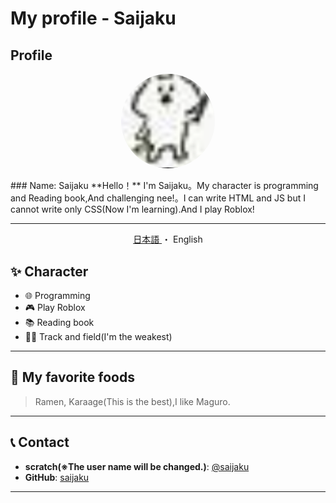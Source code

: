 # My profile - Saijaku

## Profile
<p align="center">
  <img src="jaku.png" alt="プロフィール写真" style="width: 150px; border-radius: 50%;">
</p>
### Name: Saijaku
**Hello！** I'm Saijaku。My character is programming and Reading book,And challenging nee!。I can write HTML and JS but I cannot write only CSS(Now I'm learning).And I play Roblox!

---

<div align="center">
  <a href="../READMEja.md">
    日本語
  </a>
  ・
  <a>
    English
  </a>
</div>

## ✨ Character
- 🌐 Programming
- 🎮 Play Roblox
- 📚 Reading book
- 🏃🏽 Track and field(I'm the weakest)

---

## 🍣 My favorite foods
> Ramen, Karaage(This is the best),I like Maguro.


---
## 

## 📞 Contact
- **scratch(※The user name will be changed.)**: [@saijaku](https://scratch.mit.edu/users/-1023_/)  
- **GitHub**: [saijaku](https://github.com/saijaku1)

---
